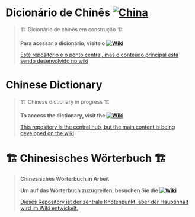 # Dicionário de Chinês [![China](https://github.com/user-attachments/assets/e95b9b91-9dc4-4f38-af67-6974a6e5a489)](https://github.com/DeiseFreire/Chinese_dictionary)


> 🏗️ Dicionário de chinês em construção 🏗️
>
> **Para acessar o dicionário, visite o [![Wiki](https://github.com/user-attachments/assets/1182aed4-8fcf-47e5-a6e1-2460efc7bca4)](https://github.com/DeiseFreire/Chinese_dictionary/wiki)**
>
> [Este repositório é o ponto central, mas o conteúdo principal está sendo desenvolvido no wiki](https://github.com/DeiseFreire/Chinese_dictionary/wiki)

# Chinese Dictionary

> 🏗️ Chinese dictionary in progress 🏗️
> 
> **To access the dictionary, visit the [![Wiki](https://github.com/user-attachments/assets/1182aed4-8fcf-47e5-a6e1-2460efc7bca4)](https://github.com/DeiseFreire/Chinese_dictionary/wiki)**
> 
> [This repository is the central hub, but the main content is being developed on the wiki](https://github.com/DeiseFreire/Chinese_dictionary/wiki)


# 🏗️ Chinesisches Wörterbuch 🏗️
>
> **Chinesisches Wörterbuch in Arbeit** 
>
> **Um auf das Wörterbuch zuzugreifen, besuchen Sie die [![Wiki](https://github.com/user-attachments/assets/1182aed4-8fcf-47e5-a6e1-2460efc7bca4)](https://github.com/DeiseFreire/Chinese_dictionary/wiki)**
>
> [Dieses Repository ist der zentrale Knotenpunkt, aber der Hauptinhalt wird im Wiki entwickelt.](https://github.com/DeiseFreire/Chinese_dictionary/wiki)


